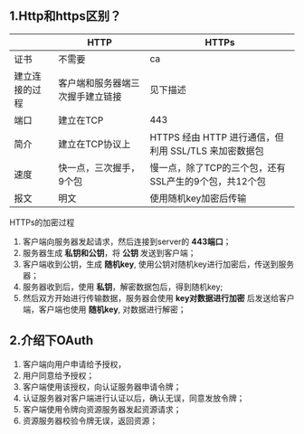 ## 1.Http和https区别？


|                | HTTP                             | HTTPs                                                 |
|----------------|----------------------------------|-------------------------------------------------------|
| 证书           | 不需要                           | ca                                                    |
| 建立连接的过程 | 客户端和服务器端三次握手建立链接 | 见下描述                                              |
| 端口           | 建立在TCP                        | 443                                                   |
| 简介           | 建立在TCP协议上                  | HTTPS 经由 HTTP 进行通信，但利用 SSL/TLS 来加密数据包 |
| 速度           | 快一点，三次握手，9个包          | 慢一点，除了TCP的三个包，还有SSL产生的9个包，共12个包 |
| 报文           | 明文                             | 使用随机key加密后传输                                 |


HTTPs的加密过程
   1. 客户端向服务器发起请求，然后连接到server的 **443端口**；
   2. 服务器生成 **私钥和公钥**，将 **公钥** 发送到客户端；
   3. 客户端收到公钥，生成 **随机key**, 使用公钥对随机key进行加密后，传送到服务器；
   4. 服务器收到后，使用 **私钥**，解密数据包后，得到随机key;
   5. 然后双方开始进行传输数据，服务器会使用 **key对数据进行加密** 后发送给客户端，客户端也使用 **随机key**, 对数据进行解密；




## 2.介绍下OAuth

1. 客户端向用户申请给予授权，
2. 用户同意给予授权；
3. 客户端使用该授权，向认证服务器申请令牌；
4. 认证服务器对客户端进行认证以后，确认无误，同意发放令牌；
5. 客户端使用令牌向资源服务器发起资源请求；
6. 资源服务器校验令牌无误，返回资源；


